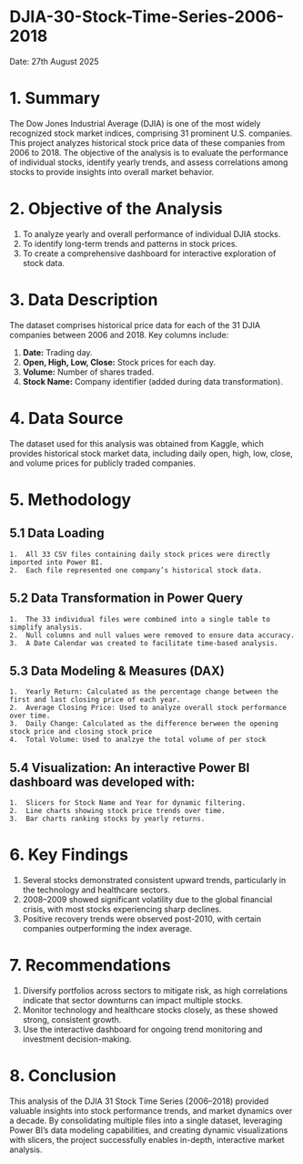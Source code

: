 # DJIA-30-Stock-Time-Series-2006-2018


Date: 27th August 2025

# **1. Summary**
The Dow Jones Industrial Average (DJIA) is one of the most widely recognized stock market indices, comprising 31 prominent U.S. companies. This project analyzes historical stock price data of these companies from 2006 to 2018. The objective of the analysis is to evaluate the performance of individual stocks, identify yearly trends, and assess correlations among stocks to provide insights into overall market behavior.

# **2. Objective of the Analysis**
1.	To analyze yearly and overall performance of individual DJIA stocks.
2.	To identify long-term trends and patterns in stock prices.
3.	To create a comprehensive dashboard for interactive exploration of stock data.

# **3. Data Description**
The dataset comprises historical price data for each of the 31 DJIA companies between 2006 and 2018. Key columns include:
1.	**Date:** Trading day.
2.	**Open, High, Low, Close:** Stock prices for each day.
3.	**Volume:** Number of shares traded.
4. **Stock Name:** Company identifier (added during data transformation).

# **4. Data Source**
The dataset used for this analysis was obtained from Kaggle, which provides historical stock market data, including daily open, high, low, close, and volume prices for publicly traded companies.

# **5. Methodology**
## 5.1 Data Loading
    1.	All 33 CSV files containing daily stock prices were directly imported into Power BI.
    2.	Each file represented one company’s historical stock data.
## 5.2 Data Transformation in Power Query
    1.	The 33 individual files were combined into a single table to simplify analysis.
    2.	Null columns and null values were removed to ensure data accuracy.
    3. 	A Date Calendar was created to facilitate time-based analysis.
## 5.3 Data Modeling & Measures (DAX)
    1.	Yearly Return: Calculated as the percentage change between the first and last closing price of each year.
    2. 	Average Closing Price: Used to analyze overall stock performance over time.
    3.	Daily Change: Calculated as the difference berween the opening stock price and closing stock price
    4.  Total Volume: Used to analzye the total volume of per stock
## 5.4 Visualization: An interactive Power BI dashboard was developed with:
    1.	Slicers for Stock Name and Year for dynamic filtering.
    2.	Line charts showing stock price trends over time.
    3.	Bar charts ranking stocks by yearly returns.

# **6. Key Findings**
1.	Several stocks demonstrated consistent upward trends, particularly in the technology and healthcare sectors.
2.	2008–2009 showed significant volatility due to the global financial crisis, with most stocks experiencing sharp declines.
3.	Positive recovery trends were observed post-2010, with certain companies outperforming the index average.

# **7. Recommendations**
1.	Diversify portfolios across sectors to mitigate risk, as high correlations indicate that sector downturns can impact multiple stocks.
2.	Monitor technology and healthcare stocks closely, as these showed strong, consistent growth.
3.	Use the interactive dashboard for ongoing trend monitoring and investment decision-making.

# **8. Conclusion**
This analysis of the DJIA 31 Stock Time Series (2006–2018) provided valuable insights into stock performance trends, and market dynamics over a decade. By consolidating multiple files into a single dataset, leveraging Power BI’s data modeling capabilities, and creating dynamic visualizations with slicers, the project successfully enables in-depth, interactive market analysis.




